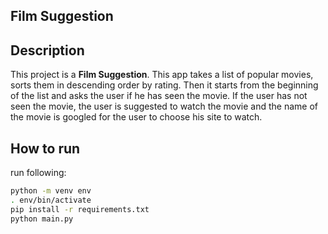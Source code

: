 ## Film Suggestion

## Description
This project is a **Film Suggestion**.
This app takes a list of popular movies, sorts them in descending order by rating. Then it starts from the beginning
of the list and asks the user if he has seen the movie. If the user has not seen the movie,
the user is suggested to watch the movie and the name of the movie is googled for the user to choose his site to watch.

## How to run
run following:
```bash
python -m venv env
. env/bin/activate
pip install -r requirements.txt
python main.py
```
